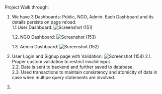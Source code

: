 Project Walk through:

1. We have 3 Dashboards: Public, NGO, Admin. Each Dashboard and its details persists on page reload.  
   1.1 User Dashboard:
   ![Screenshot (151)](https://github.com/rohan8789/capstone/assets/74501400/fc4c6e8f-e2b8-41d1-a084-cccd85ebb6a6)

   1.2. NGO Dashboard:
   ![Screenshot (153)](https://github.com/rohan8789/capstone/assets/74501400/b1f4d1d7-1e19-45b6-9892-da3dc652257f)

   1.3. Admin Dashboard:
   ![Screenshot (152)](https://github.com/rohan8789/capstone/assets/74501400/8a85b7bd-7632-41fb-8dad-157ad5f95a1c)

   



2. User Login and Signup page with Validation:
   ![Screenshot (154)](https://github.com/rohan8789/capstone/assets/74501400/744c38ce-f837-4bf9-9bde-da0be6b8aae5)
   2.1. Proper custom validation to restrict invalid input.  
   2.2. Data is sent to backend and further saved to database.  
   2.3. Used transactions to maintain consistency and atomicity of data in case when multipe query statements are involved.




3. 
